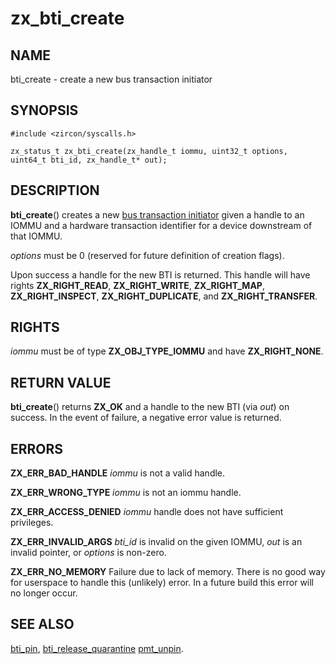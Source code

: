 # zx_bti_create

## NAME

<!-- Updated by scripts/update-docs-from-abigen, do not edit this section manually. -->

bti_create - create a new bus transaction initiator

## SYNOPSIS

```
#include <zircon/syscalls.h>

zx_status_t zx_bti_create(zx_handle_t iommu, uint32_t options, uint64_t bti_id, zx_handle_t* out);

```

## DESCRIPTION

**bti_create**() creates a new [bus transaction initiator](../objects/bus_transaction_initiator.md)
given a handle to an IOMMU and a hardware transaction identifier for a device
downstream of that IOMMU.

*options* must be 0 (reserved for future definition of creation flags).

Upon success a handle for the new BTI is returned.  This handle will have rights
**ZX_RIGHT_READ**, **ZX_RIGHT_WRITE**, **ZX_RIGHT_MAP**, **ZX_RIGHT_INSPECT**,
**ZX_RIGHT_DUPLICATE**, and **ZX_RIGHT_TRANSFER**.

## RIGHTS

<!-- Updated by scripts/update-docs-from-abigen, do not edit this section manually. -->

*iommu* must be of type **ZX_OBJ_TYPE_IOMMU** and have **ZX_RIGHT_NONE**.

## RETURN VALUE

**bti_create**() returns **ZX_OK** and a handle to the new BTI
(via *out*) on success.  In the event of failure, a negative error value
is returned.

## ERRORS

**ZX_ERR_BAD_HANDLE**  *iommu* is not a valid handle.

**ZX_ERR_WRONG_TYPE**  *iommu* is not an iommu handle.

**ZX_ERR_ACCESS_DENIED**  *iommu* handle does not have sufficient privileges.

**ZX_ERR_INVALID_ARGS**  *bti_id* is invalid on the given IOMMU,
*out* is an invalid pointer, or *options* is non-zero.

**ZX_ERR_NO_MEMORY**  Failure due to lack of memory.
There is no good way for userspace to handle this (unlikely) error.
In a future build this error will no longer occur.

## SEE ALSO

[bti_pin](bti_pin.md),
[bti_release_quarantine](bti_release_quarantine.md)
[pmt_unpin](pmt_unpin.md).
